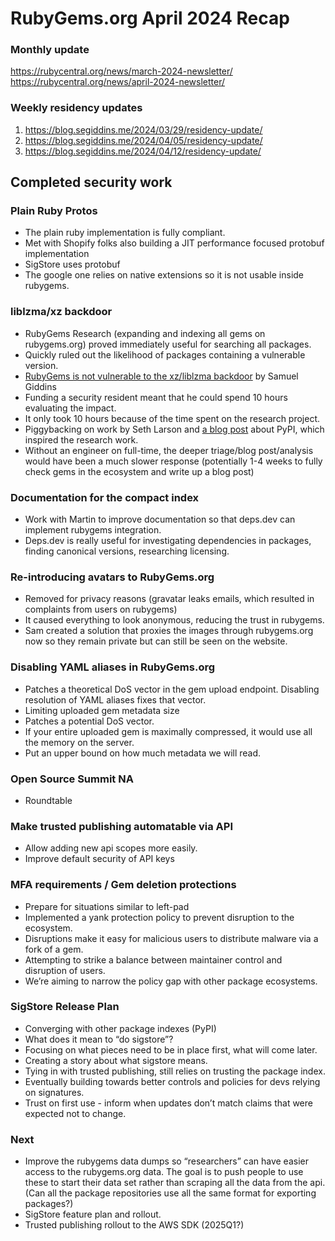 # RubyGems.org April 2024 Recap

### Monthly update

https://rubycentral.org/news/march-2024-newsletter/
https://rubycentral.org/news/april-2024-newsletter/

### Weekly residency updates

1. https://blog.segiddins.me/2024/03/29/residency-update/
2. https://blog.segiddins.me/2024/04/05/residency-update/
3. https://blog.segiddins.me/2024/04/12/residency-update/


## Completed security work

### Plain Ruby Protos

* The plain ruby implementation is fully compliant.
* Met with Shopify folks also building a JIT performance focused protobuf implementation
* SigStore uses protobuf
* The google one relies on native extensions so it is not usable inside rubygems.

### liblzma/xz backdoor

* RubyGems Research (expanding and indexing all gems on rubygems.org) proved immediately useful for searching all packages.
* Quickly ruled out the likelihood of packages containing a vulnerable version.
* [RubyGems is not vulnerable to the xz/liblzma backdoor](https://blog.rubygems.org/2024/03/31/rubygems-and-xz.html) by Samuel Giddins
* Funding a security resident meant that he could spend 10 hours evaluating the impact.
* It only took 10 hours because of the time spent on the research project.
* Piggybacking on work by Seth Larson and [a blog post](https://sethmlarson.dev/security-developer-in-residence-weekly-report-16) about PyPI, which inspired the research work.
* Without an engineer on full-time, the deeper triage/blog post/analysis would have been a much slower response (potentially 1-4 weeks to fully check gems in the ecosystem and write up a blog post)

### Documentation for the compact index

* Work with Martin to improve documentation so that deps.dev can implement rubygems integration.
* Deps.dev is really useful for investigating dependencies in packages, finding canonical versions, researching licensing.

### Re-introducing avatars to RubyGems.org

* Removed for privacy reasons (gravatar leaks emails, which resulted in complaints from users on rubygems)
* It caused everything to look anonymous, reducing the trust in rubygems.
* Sam created a solution that proxies the images through rubygems.org now so they remain private but can still be seen on the website.

### Disabling YAML aliases in RubyGems.org

* Patches a theoretical DoS vector in the gem upload endpoint. Disabling resolution of YAML aliases fixes that vector.
* Limiting uploaded gem metadata size
* Patches a potential DoS vector.
* If your entire uploaded gem is maximally compressed, it would use all the memory on the server.
* Put an upper bound on how much metadata we will read.

### Open Source Summit NA

* Roundtable

### Make trusted publishing automatable via API

* Allow adding new api scopes more easily.
* Improve default security of API keys

### MFA requirements / Gem deletion protections

* Prepare for situations similar to left-pad
* Implemented a yank protection policy to prevent disruption to the ecosystem.
* Disruptions make it easy for malicious users to distribute malware via a fork of a gem.
* Attempting to strike a balance between maintainer control and disruption of users.
* We’re aiming to narrow the policy gap with other package ecosystems.

### SigStore Release Plan

* Converging with other package indexes (PyPI)
* What does it mean to “do sigstore”?
* Focusing on what pieces need to be in place first, what will come later.
* Creating a story about what sigstore means.
* Tying in with trusted publishing, still relies on trusting the package index.
* Eventually building towards better controls and policies for devs relying on signatures.
* Tr​​ust on first use - inform when updates don’t match claims that were expected not to change.

### Next

* Improve the rubygems data dumps so “researchers” can have easier access to the rubygems.org data. The goal is to push people to use these to start their data set rather than scraping all the data from the api. (Can all the package repositories use all the same format for exporting packages?)
* SigStore feature plan and rollout.
* Trusted publishing rollout to the AWS SDK (2025Q1?)

